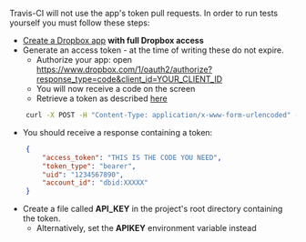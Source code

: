 Travis-CI will not use the app's token pull requests. In order to run tests yourself you must follow these steps:

- [Create a Dropbox app](https://www.dropbox.com/developers/apps/create) **with full Dropbox access**
- Generate an access token - at the time of writing these do not expire.
  - Authorize your app: open https://www.dropbox.com/1/oauth2/authorize?response_type=code&client_id=YOUR_CLIENT_ID
  - You will now receive a code on the screen
  - Retrieve a token as described [here](https://www.dropbox.com/developers-v1/core/docs#oa2-token)

```bash
    curl -X POST -H "Content-Type: application/x-www-form-urlencoded" -d 'code=BBBBB&grant_type=authorization_code&client_id=YOUR_CLIENT_ID&client_secret=YOUR_CLIENT_SECRET' "https://api.dropboxapi.com/1/oauth2/token"
```

- You should receive a response containing a token:

```json
    {
        "access_token": "THIS IS THE CODE YOU NEED",
        "token_type": "bearer",
        "uid": "1234567890",
        "account_id": "dbid:XXXXX"
    }
```

- Create a file called **API_KEY** in the project's root directory containing the token.
  - Alternatively, set the **APIKEY** environment variable instead